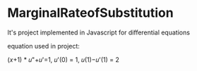 # MarginalRateofSubstitution

It's project implemented in Javascript for differential equations

equation used in project:

(𝑥+1) * 𝑢"+𝑢'=1, 𝑢'(0) = 1, 𝑢(1)−𝑢'(1) = 2
